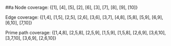 ##a
Node coverage: {[1], [4], [5], [2], [6], [3], [7], [8], [9], [10]}

Edge coverage: {[1,4], [1,5], [2,5], [2,6], [3,6], [3,7], [4,8], [5,8], [5,9], [6,9], [6,10], [7,10]}

Prime path coverage: {[1,4,8], [2,5,8], [2,5,9], [1,5,9], [1,5,8], [2,6,9], [3,6,10], [3,7,10], [3,6,9], [2,6,10]}


